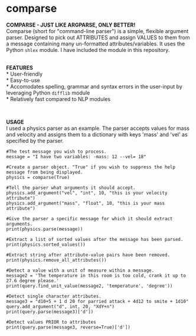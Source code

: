 # comparse

<p><b>COMPARSE - JUST LIKE ARGPARSE, ONLY BETTER!</b> <br />
Comparse (short for "command-line parser") is a simple, flexible argument parser. Designed to pick out ATTRIBUTES and assign VALUES to them from a message containing many un-formatted attributes/variables. It uses the Python <code>shlex</code> module. I have included the module in this repository.
<br>
<br/><p><b>FEATURES</b>
<br/>* User-friendly
<br/>* Easy-to-use
<br/>* Accomodates spelling, grammar and syntax errors in the user-input by leveraging Python <code>difflib</code> module
<br/>* Relatively fast compared to NLP modules
</p>
<br/><p><b>USAGE</b> <br />
I used a physics parser as an example. The parser accepts values for mass and velocity and assigns them to a dictionary with keys 'mass' and 'vel' as specified by the parser. 

    #The test message you wish to process.
    message = "I have two variables: -mass: 12 --vel= 18"

    #Create a parser object. "True" if you wish to suppress the help message from being displayed. 
    physics = comparse(True)

    #Tell the parser what arguments it should accept.
    physics.add_argument("vel", "int", 10, "this is your velocity attribute")
    physics.add_argument("mass", "float", 10, "this is your mass attribute")  

    #Give the parser a specific message for which it should extract arguments.
    print(physics.parse(message))
    
    #Extract a list of sorted values after the message has been parsed.
    print(physics.sorted_values())
    
    #Extract string after attribute-value pairs have been removed.
    print(physics.remove_all_attributes())
    
    #Detect a value with a unit of measure within a message.
    message2 = 'The temperature in this room is too cold, crank it up to 27.6 degree please.'
    print(query.find_unit_value(message2, 'temperature', 'degree'))

    #Detect single character attributes.
    message3 = "d10+5 + 1 d 20 for parried attack + 4d12 to smite + 1d10"
    query.add_argument("d", int, 20, "XdY+n")
    print(query.parse(message3)['d'])
    
    #Detect values PRIOR to attributes
    print(query.parse(message3, reverse=True)['d'])
</p>
